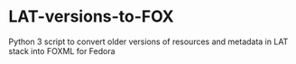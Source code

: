 # LAT-versions-to-FOX
Python 3 script to convert older versions of resources and metadata in LAT stack into FOXML for Fedora

